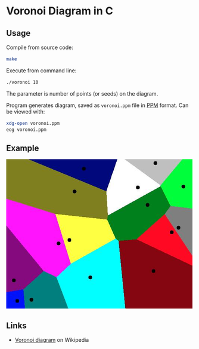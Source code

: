 # Voronoi Diagram in C

## Usage

Compile from source code:

```bash
make
```

Execute from command line:

```bash
./voronoi 10
```

The parameter is number of points (or seeds) on the diagram.

Program generates diagram, saved as `voronoi.ppm` file in [PPM](https://en.wikipedia.org/wiki/Netpbm#PPM_example) format. Can be viewed with:

```bash
xdg-open voronoi.ppm
eog voronoi.ppm
```

## Example
![Voronoi diagram with 15 points](./voronoi.jpg)

## Links

- [Voronoi diagram](https://en.wikipedia.org/wiki/Voronoi_diagram) on Wikipedia


